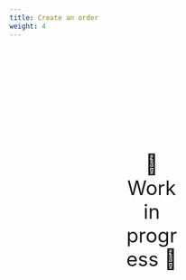 ```yaml
---
title: Create an order
weight: 4
---
```

<div style="text-align: center; font-size:2.5em;margin: 200px;">🚧 Work in progress 🚧</div>